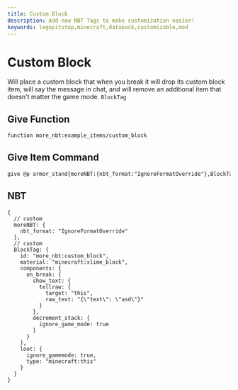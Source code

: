 ```yaml
---
title: Custom Block
description: Add new NBT Tags to make customization easier!
keywords: legopitstop,minecraft,datapack,customizable,mod
---
```


# Custom Block

Will place a custom block that when you break it will drop its custom block item, will say the message in chat, and will remove an additional item that doesn't matter the game mode. `BlockTag`

## Give Function

```txt
function more_nbt:example_items/custom_block
```

## Give Item Command

```txt
give @p armor_stand{moreNBT:{nbt_format:"IgnoreFormatOverride"},BlockTag:{id:"more_nbt:custom_block",material:"minecraft:slime_block",components:{on_break:{show_text:{tellraw:{target:"this",raw_text:'{"text":"asd"}'}},decrement_stack:{ignore_game_mode:true}}},loot:{ignore_gamemode:true,type:"minecraft:this"}}}
```

## NBT

```snbt
{
  // custom
  moreNBT: {
    nbt_format: "IgnoreFormatOverride"
  },
  // custom
  BlockTag: {
    id: "more_nbt:custom_block",
    material: "minecraft:slime_block",
    components: {
      on_break: {
        show_text: {
          tellraw: {
            target: "this",
            raw_text: "{\"text\": \"asd\"}"
          }
        },
        decrement_stack: {
          ignore_game_mode: true
        }
      }
    },
    loot: {
      ignore_gamemode: true,
      type: "minecraft:this"
    }
  }
}
```
